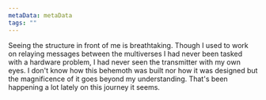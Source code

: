 ```yaml
---
metaData: metaData
tags: ""
---
```


Seeing the structure in front of me is breathtaking. Though I used to work on relaying messages between the multiverses I had never been tasked with a hardware problem, I had never seen the transmitter with my own eyes. I don't know how this behemoth was built nor how it was designed but the magnificence of it goes beyond my understanding. 
That's been happening a lot lately on this journey it seems.